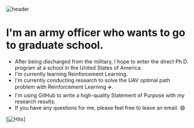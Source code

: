 ![header](https://capsule-render.vercel.app/api?type=waving&color=gradient&height=250&section=header&text=Mincheol%20Seong&fontSize=70&fontColor=FFFFFF&animation=twinkling)

I'm an army officer who wants to go to graduate school.
===========
* After being discharged from the military, I hope to enter the direct Ph.D. program at a school in the United States of America.
* I'm currently learning Reinforcement Learning.
* I'm currently conducting research to solve the UAV optimal path problem with Reinforcement Learning :airplane:.
* I'm using GitHub to write a high-quality Statement of Purpose with my research results.
* If you have any questions for me, please feel free to leave an email. :smile:

[![Hits](https://hits.seeyoufarm.com/api/count/incr/badge.svg?url=https%3A%2F%2Fgithub.com%2Fgjbae1212%2Fhit-counter)]                   
